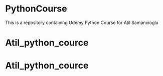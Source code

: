 # PythonCourse
This is a repository containing Udemy Python Course for Atil Samancioglu
# Atil_python_cource
# Atil_python_cource
